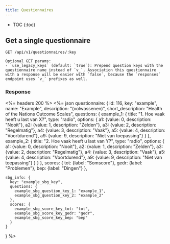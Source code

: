 ```yaml
---
title: Questionnaires
---
```


* TOC
{:toc}

## Get a single questionnaire

    GET /api/v1/questionnaires/:key

    Optional GET params:
    - `use_legacy_keys` (default: `true`): Prepend question keys with the questionnaire name instead of `v_`. Association this questionnaire with a response will be easier with `false`, because the `responses` endpoint uses `v_` prefixes as well.

### Response

<%= headers 200 %>
<%= json questionnaire: {
    id: 116,
    key: "example",
    name: "Example",
    description: "(volwassenen)",
    short_description: "Health of the Nations Outcome Scales",
    questions: {
      example_1: {
        title: "1. Hoe vaak heeft u last van X?",
        type: "radio",
        options: {
          a1: {value: 0, description: "Nooit"},
          a2: {value: 1, description: "Zelden"},
          a3: {value: 2, description: "Regelmatig"},
          a4: {value: 3, description: "Vaak"},
          a5: {value: 4, description: "Voortdurend"},
          a9: {value: 9, description: "Niet van toepassing"}
        }
      },
      example_2: {
        title: "2. Hoe vaak heeft u last van Y?",
        type: "radio",
        options: {
          a1: {value: 0, description: "Nooit"},
          a2: {value: 1, description: "Zelden"},
          a3: {value: 2, description: "Regelmatig"},
          a4: {value: 3, description: "Vaak"},
          a5: {value: 4, description: "Voortdurend"},
          a9: {value: 9, description: "Niet van toepassing"}
        }
      }
    },
    scores: {
      tot:  {label: "Somscore"},
      gedr: {label: "Problemen"},
      bep:  {label: "Dingen"}
    },

    sbg_info: {
      key: "example_sbg_key",
      questions: {
        example_sbg_question_key_1: "example_1",
        example_sbg_question_key_2: "example_2"
      },
      scores: {
        example_sbg_score_key_tot: "tot",
        example_sbg_score_key_gedr: "gedr",
        example_sbg_score_key_bep: "bep"
      }
    }
  }
 %>
